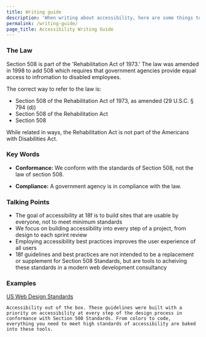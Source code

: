 ```yaml
---
title: Writing guide
description: 'When writing about accessibility, here are some things to keep in mind'
permalink: /writing-guide/
page_title: Accessibility Writing Guide
---
```


### The Law

Section 508 is part of the 'Rehabilitation Act of 1973.' The law was amended in 1998 to add 508 which requires that government agencies provide equal access to infromation to disabled employees.

The correct way to refer to the law is: 

* Section 508 of the Rehabilitation Act of 1973, as amended (29 U.S.C. § 794 (d))
* Section 508 of the Rehabilitation Act
* Section 508

While related in ways, the Rehabilitation Act is not part of the Americans with Disabilities Act. 

### Key Words

* <b>Conformance:</b> We conform with the standards of Section 508, not the law of section 508.

* <b>Compliance:</b> A government agency is in compliance with the law.

### Talking Points

* The goal of accessibility at 18f is to build sites that are usable by everyone, not to meet minimum standards
* We focus on building accessibility into every step of a project, from design to each sprint review
* Employing accessibility best practices improves the user experience of all users
* 18f guidelines and best practices are not intended to be a replacement or supplement for Section 508 Standards, but are tools to acheiving these standards in a modern web development consultancy 

### Examples

[US Web Design Standards](https://playbook.cio.gov/designstandards/)

`Accessibility out of the box. These guidelines were built with a priority on accessibility at every step of the design process in conformance with Section 508 Standards. From colors to code, everything you need to meet high standards of accessibility are baked into these tools.`




